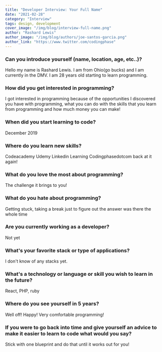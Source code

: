 ```yaml
---
title: "Developer Interview: Your Full Name"
date: "2021-02-28"
category: "Interview"
tags: design, development
cover_image: "/img/blog/interview-full-name.png"
author: "Rashard Lewis"
author_image: "/img/blog/authors/joe-santos-garcia.png"
author_link: "https://www.twitter.com/codingphase"
---
```


### Can you introduce yourself (name, location, age, etc..)?

Hello my name is Rashard Lewis. I am from Ohio(go bucks) and I am currently in the DMV. I am 28 years old starting to learn programming. 

### How did you get interested in programming?

I got interested in programming because of the opportunities I
discovered you have with programming, what you can do with the skills that you learn from programming and how much money you can make!

### When did you start learning to code?

December 2019

### Where do you learn new skills?

Codeacademy
Udemy
Linkedin Learning
Codingphasedotcom back at it again!

### What do you love the most about programming?

The challenge it brings to you!

### What do you hate about programming?

Getting stuck, taking a break just to figure out the answer was there the whole time

### Are you currently working as a developer?

Not yet

### What's your favorite stack or type of applications?

I don't know of any stacks yet.

### What's a technology or language or skill you wish to learn in the future?

React, PHP, ruby

### Where do you see yourself in 5 years?

Well off! Happy! Very comfortable programming!

### If you were to go back into time and give yourself an advice to make it easier to learn to code what would you say?

Stick with one blueprint and do that until it works out for you!
